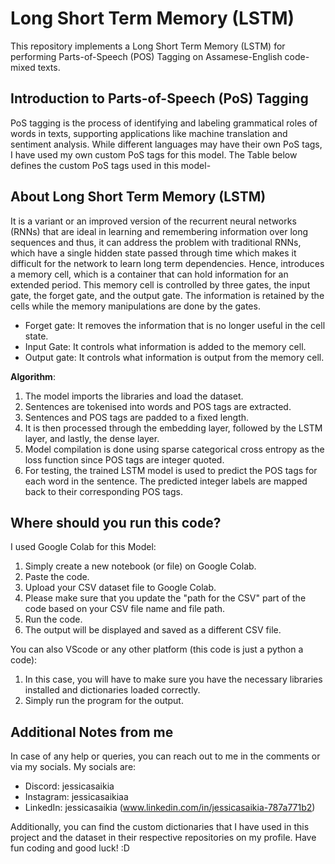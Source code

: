 # Long Short Term Memory (LSTM)
This repository implements a Long Short Term Memory (LSTM) for performing Parts-of-Speech (POS) Tagging on Assamese-English code-mixed texts.

## Introduction to Parts-of-Speech (PoS) Tagging
PoS tagging is the process of identifying and labeling grammatical roles of words in texts, supporting applications like machine translation and sentiment analysis. While different languages may have their own PoS tags, I have used my own custom PoS tags for this model. The Table below defines the custom PoS tags used in this model-

## About Long Short Term Memory (LSTM)
It is a variant or an improved version of the recurrent neural networks (RNNs) that are ideal in learning and remembering information over long sequences and thus, it can address the problem with traditional RNNs, which have a single hidden state passed through time which makes it difficult for the network to learn long term dependencies. Hence, introduces a memory cell, which is a container that can hold information for an extended period. This memory cell is controlled by three gates, the input gate, the forget gate, and the output gate. The information is retained by the cells while the memory manipulations are done by the gates.
- Forget gate: It removes the information that is no longer useful in the cell state.
- Input Gate: It controls what information is added to the memory cell.
- Output gate: It controls what information is output from the memory cell.

**Algorithm**:
1.	The model imports the libraries and load the dataset.
2.	Sentences are tokenised into words and POS tags are extracted.
3.	Sentences and POS tags are padded to a fixed length.
4.	It is then processed through the embedding layer, followed by the LSTM layer, and lastly, the dense layer. 
5.	Model compilation is done using sparse categorical cross entropy as the loss function since POS tags are integer quoted.
6.	For testing, the trained LSTM model is used to predict the POS tags for each word in the sentence. The predicted integer labels are mapped back to their corresponding POS tags.

## Where should you run this code?
I used Google Colab for this Model:
1. Simply create a new notebook (or file) on Google Colab.
2. Paste the code.
3. Upload your CSV dataset file to Google Colab.
4. Please make sure that you update the "path for the CSV" part of the code based on your CSV file name and file path.
5. Run the code.
6. The output will be displayed and saved as a different CSV file.

You can also VScode or any other platform (this code is just a python a code):
1. In this case, you will have to make sure you have the necessary libraries installed and dictionaries loaded correctly.
2. Simply run the program for the output.

## Additional Notes from me
In case of any help or queries, you can reach out to me in the comments or via my socials. My socials are:
- Discord: jessicasaikia
- Instagram: jessicasaikiaa
- LinkedIn: jessicasaikia (www.linkedin.com/in/jessicasaikia-787a771b2)
  
Additionally, you can find the custom dictionaries that I have used in this project and the dataset in their respective repositories on my profile. Have fun coding and good luck! :D
